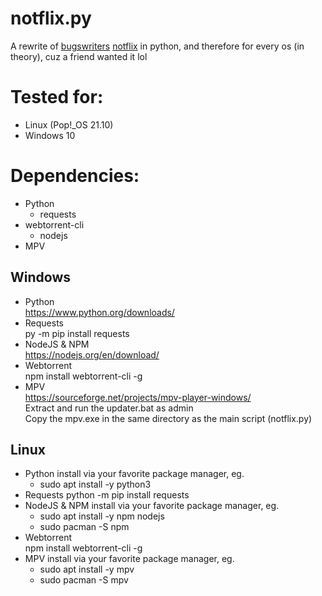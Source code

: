 # notflix.py
A rewrite of [bugswriters](https://www.youtube.com/results?search_query=bugwriter) [notflix](https://github.com/Bugswriter/notflix) in python, and therefore for every os (in theory), cuz a friend wanted it lol


# Tested for:
  - Linux (Pop!\_OS 21.10)
  - Windows 10



# Dependencies:
- Python
  - requests
- webtorrent-cli
  - nodejs
- MPV


  
## Windows
- Python  
  https://www.python.org/downloads/
- Requests  
  py -m pip install requests
- NodeJS & NPM  
  https://nodejs.org/en/download/
- Webtorrent  
  npm install webtorrent-cli -g
- MPV  
  https://sourceforge.net/projects/mpv-player-windows/  
  Extract and run the updater.bat as admin  
  Copy the mpv.exe in the same directory as the main script (notflix.py)


## Linux
- Python
  install via your favorite package manager, eg.  
    - sudo apt install -y python3
- Requests
  python -m pip install requests
- NodeJS & NPM
  install via your favorite package manager, eg.  
    - sudo apt install -y npm nodejs
    - sudo pacman -S npm
- Webtorrent  
  npm install webtorrent-cli -g
- MPV
  install via your favorite package manager, eg.  
    - sudo apt install -y mpv
    - sudo pacman -S mpv
